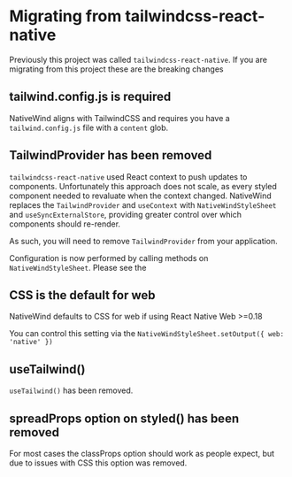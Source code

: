 # Migrating from tailwindcss-react-native

Previously this project was called `tailwindcss-react-native`. If you are migrating from this project these are the breaking changes

## tailwind.config.js is required

NativeWind aligns with TailwindCSS and requires you have a `tailwind.config.js` file with a `content` glob.

## TailwindProvider has been removed

`tailwindcss-react-native` used React context to push updates to components. Unfortunately this approach does not scale, as every styled component needed to revaluate when the context changed. NativeWind replaces the `TailwindProvider` and `useContext` with `NativeWindStyleSheet` and `useSyncExternalStore`, providing greater control over which components should re-render.

As such, you will need to remove `TailwindProvider` from your application.

Configuration is now performed by calling methods on `NativeWindStyleSheet`. Please see the

## CSS is the default for web

NativeWind defaults to CSS for web if using React Native Web >=0.18

You can control this setting via the `NativeWindStyleSheet.setOutput({ web: 'native' })`

## useTailwind()

`useTailwind()` has been removed.

## spreadProps option on styled() has been removed

For most cases the classProps option should work as people expect, but due to issues with CSS this option was removed.
